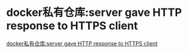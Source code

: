 # docker私有仓库:server gave HTTP response to HTTPS client
[docker私有仓库:server gave HTTP response to HTTPS client](https://aiwithcloud.com/2021/05/12/docker%e7%a7%81%e6%9c%89%e4%bb%93%e5%ba%93server-gave-http-response-to-https-client/)